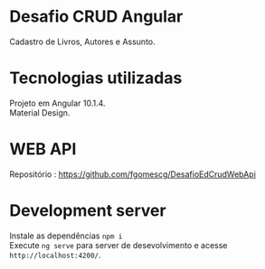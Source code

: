 # Desafio CRUD Angular

Cadastro de Livros, Autores e Assunto.

# Tecnologias utilizadas

Projeto em Angular 10.1.4. <br />
Material Design.

# WEB API

Repositório : https://github.com/fgomescg/DesafioEdCrudWebApi

# Development server

Instale as dependências `npm i` <br />
Execute `ng serve` para server de desevolvimento e acesse `http://localhost:4200/`.


